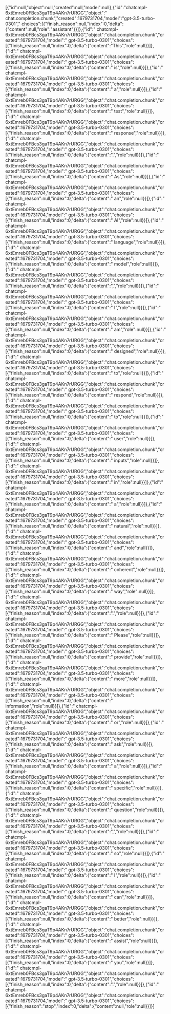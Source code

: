 [{"id":null,"object":null,"created":null,"model":null},{"id":"chatcmpl-6xtEmreb0FBcs3gaT9p4AKn7rURGG","object":"
chat.completion.chunk","created":1679731704,"model":"gpt-3.5-turbo-0301","
choices":[{"finish_reason":null,"index":0,"delta":{"content":null,"role":"assistant"}}]},{"id":"
chatcmpl-6xtEmreb0FBcs3gaT9p4AKn7rURGG","object":"chat.completion.chunk","created":1679731704,"model":"
gpt-3.5-turbo-0301","choices":[{"finish_reason":null,"index":0,"delta":{"content":"This","role":null}}]},{"id":"
chatcmpl-6xtEmreb0FBcs3gaT9p4AKn7rURGG","object":"chat.completion.chunk","created":1679731704,"model":"
gpt-3.5-turbo-0301","choices":[{"finish_reason":null,"index":0,"delta":{"content":" is","role":null}}]},{"id":"
chatcmpl-6xtEmreb0FBcs3gaT9p4AKn7rURGG","object":"chat.completion.chunk","created":1679731704,"model":"
gpt-3.5-turbo-0301","choices":[{"finish_reason":null,"index":0,"delta":{"content":" a","role":null}}]},{"id":"
chatcmpl-6xtEmreb0FBcs3gaT9p4AKn7rURGG","object":"chat.completion.chunk","created":1679731704,"model":"
gpt-3.5-turbo-0301","choices":[{"finish_reason":null,"index":0,"delta":{"content":" test","role":null}}]},{"id":"
chatcmpl-6xtEmreb0FBcs3gaT9p4AKn7rURGG","object":"chat.completion.chunk","created":1679731704,"model":"
gpt-3.5-turbo-0301","choices":[{"finish_reason":null,"index":0,"delta":{"content":" response","role":null}}]},{"id":"
chatcmpl-6xtEmreb0FBcs3gaT9p4AKn7rURGG","object":"chat.completion.chunk","created":1679731704,"model":"
gpt-3.5-turbo-0301","choices":[{"finish_reason":null,"index":0,"delta":{"content":".","role":null}}]},{"id":"
chatcmpl-6xtEmreb0FBcs3gaT9p4AKn7rURGG","object":"chat.completion.chunk","created":1679731704,"model":"
gpt-3.5-turbo-0301","choices":[{"finish_reason":null,"index":0,"delta":{"content":" As","role":null}}]},{"id":"
chatcmpl-6xtEmreb0FBcs3gaT9p4AKn7rURGG","object":"chat.completion.chunk","created":1679731704,"model":"
gpt-3.5-turbo-0301","choices":[{"finish_reason":null,"index":0,"delta":{"content":" an","role":null}}]},{"id":"
chatcmpl-6xtEmreb0FBcs3gaT9p4AKn7rURGG","object":"chat.completion.chunk","created":1679731704,"model":"
gpt-3.5-turbo-0301","choices":[{"finish_reason":null,"index":0,"delta":{"content":" AI","role":null}}]},{"id":"
chatcmpl-6xtEmreb0FBcs3gaT9p4AKn7rURGG","object":"chat.completion.chunk","created":1679731704,"model":"
gpt-3.5-turbo-0301","choices":[{"finish_reason":null,"index":0,"delta":{"content":" language","role":null}}]},{"id":"
chatcmpl-6xtEmreb0FBcs3gaT9p4AKn7rURGG","object":"chat.completion.chunk","created":1679731704,"model":"
gpt-3.5-turbo-0301","choices":[{"finish_reason":null,"index":0,"delta":{"content":" model","role":null}}]},{"id":"
chatcmpl-6xtEmreb0FBcs3gaT9p4AKn7rURGG","object":"chat.completion.chunk","created":1679731704,"model":"
gpt-3.5-turbo-0301","choices":[{"finish_reason":null,"index":0,"delta":{"content":",","role":null}}]},{"id":"
chatcmpl-6xtEmreb0FBcs3gaT9p4AKn7rURGG","object":"chat.completion.chunk","created":1679731704,"model":"
gpt-3.5-turbo-0301","choices":[{"finish_reason":null,"index":0,"delta":{"content":" I","role":null}}]},{"id":"
chatcmpl-6xtEmreb0FBcs3gaT9p4AKn7rURGG","object":"chat.completion.chunk","created":1679731704,"model":"
gpt-3.5-turbo-0301","choices":[{"finish_reason":null,"index":0,"delta":{"content":" am","role":null}}]},{"id":"
chatcmpl-6xtEmreb0FBcs3gaT9p4AKn7rURGG","object":"chat.completion.chunk","created":1679731704,"model":"
gpt-3.5-turbo-0301","choices":[{"finish_reason":null,"index":0,"delta":{"content":" designed","role":null}}]},{"id":"
chatcmpl-6xtEmreb0FBcs3gaT9p4AKn7rURGG","object":"chat.completion.chunk","created":1679731704,"model":"
gpt-3.5-turbo-0301","choices":[{"finish_reason":null,"index":0,"delta":{"content":" to","role":null}}]},{"id":"
chatcmpl-6xtEmreb0FBcs3gaT9p4AKn7rURGG","object":"chat.completion.chunk","created":1679731704,"model":"
gpt-3.5-turbo-0301","choices":[{"finish_reason":null,"index":0,"delta":{"content":" respond","role":null}}]},{"id":"
chatcmpl-6xtEmreb0FBcs3gaT9p4AKn7rURGG","object":"chat.completion.chunk","created":1679731704,"model":"
gpt-3.5-turbo-0301","choices":[{"finish_reason":null,"index":0,"delta":{"content":" to","role":null}}]},{"id":"
chatcmpl-6xtEmreb0FBcs3gaT9p4AKn7rURGG","object":"chat.completion.chunk","created":1679731704,"model":"
gpt-3.5-turbo-0301","choices":[{"finish_reason":null,"index":0,"delta":{"content":" user","role":null}}]},{"id":"
chatcmpl-6xtEmreb0FBcs3gaT9p4AKn7rURGG","object":"chat.completion.chunk","created":1679731704,"model":"
gpt-3.5-turbo-0301","choices":[{"finish_reason":null,"index":0,"delta":{"content":" inputs","role":null}}]},{"id":"
chatcmpl-6xtEmreb0FBcs3gaT9p4AKn7rURGG","object":"chat.completion.chunk","created":1679731704,"model":"
gpt-3.5-turbo-0301","choices":[{"finish_reason":null,"index":0,"delta":{"content":" in","role":null}}]},{"id":"
chatcmpl-6xtEmreb0FBcs3gaT9p4AKn7rURGG","object":"chat.completion.chunk","created":1679731704,"model":"
gpt-3.5-turbo-0301","choices":[{"finish_reason":null,"index":0,"delta":{"content":" a","role":null}}]},{"id":"
chatcmpl-6xtEmreb0FBcs3gaT9p4AKn7rURGG","object":"chat.completion.chunk","created":1679731704,"model":"
gpt-3.5-turbo-0301","choices":[{"finish_reason":null,"index":0,"delta":{"content":" natural","role":null}}]},{"id":"
chatcmpl-6xtEmreb0FBcs3gaT9p4AKn7rURGG","object":"chat.completion.chunk","created":1679731704,"model":"
gpt-3.5-turbo-0301","choices":[{"finish_reason":null,"index":0,"delta":{"content":" and","role":null}}]},{"id":"
chatcmpl-6xtEmreb0FBcs3gaT9p4AKn7rURGG","object":"chat.completion.chunk","created":1679731704,"model":"
gpt-3.5-turbo-0301","choices":[{"finish_reason":null,"index":0,"delta":{"content":" coherent","role":null}}]},{"id":"
chatcmpl-6xtEmreb0FBcs3gaT9p4AKn7rURGG","object":"chat.completion.chunk","created":1679731704,"model":"
gpt-3.5-turbo-0301","choices":[{"finish_reason":null,"index":0,"delta":{"content":" way","role":null}}]},{"id":"
chatcmpl-6xtEmreb0FBcs3gaT9p4AKn7rURGG","object":"chat.completion.chunk","created":1679731704,"model":"
gpt-3.5-turbo-0301","choices":[{"finish_reason":null,"index":0,"delta":{"content":".","role":null}}]},{"id":"
chatcmpl-6xtEmreb0FBcs3gaT9p4AKn7rURGG","object":"chat.completion.chunk","created":1679731704,"model":"
gpt-3.5-turbo-0301","choices":[{"finish_reason":null,"index":0,"delta":{"content":" Please","role":null}}]},{"id":"
chatcmpl-6xtEmreb0FBcs3gaT9p4AKn7rURGG","object":"chat.completion.chunk","created":1679731704,"model":"
gpt-3.5-turbo-0301","choices":[{"finish_reason":null,"index":0,"delta":{"content":" provide","role":null}}]},{"id":"
chatcmpl-6xtEmreb0FBcs3gaT9p4AKn7rURGG","object":"chat.completion.chunk","created":1679731704,"model":"
gpt-3.5-turbo-0301","choices":[{"finish_reason":null,"index":0,"delta":{"content":" more","role":null}}]},{"id":"
chatcmpl-6xtEmreb0FBcs3gaT9p4AKn7rURGG","object":"chat.completion.chunk","created":1679731704,"model":"
gpt-3.5-turbo-0301","choices":[{"finish_reason":null,"index":0,"delta":{"content":" information","role":null}}]},{"id":"
chatcmpl-6xtEmreb0FBcs3gaT9p4AKn7rURGG","object":"chat.completion.chunk","created":1679731704,"model":"
gpt-3.5-turbo-0301","choices":[{"finish_reason":null,"index":0,"delta":{"content":" or","role":null}}]},{"id":"
chatcmpl-6xtEmreb0FBcs3gaT9p4AKn7rURGG","object":"chat.completion.chunk","created":1679731704,"model":"
gpt-3.5-turbo-0301","choices":[{"finish_reason":null,"index":0,"delta":{"content":" ask","role":null}}]},{"id":"
chatcmpl-6xtEmreb0FBcs3gaT9p4AKn7rURGG","object":"chat.completion.chunk","created":1679731704,"model":"
gpt-3.5-turbo-0301","choices":[{"finish_reason":null,"index":0,"delta":{"content":" a","role":null}}]},{"id":"
chatcmpl-6xtEmreb0FBcs3gaT9p4AKn7rURGG","object":"chat.completion.chunk","created":1679731704,"model":"
gpt-3.5-turbo-0301","choices":[{"finish_reason":null,"index":0,"delta":{"content":" specific","role":null}}]},{"id":"
chatcmpl-6xtEmreb0FBcs3gaT9p4AKn7rURGG","object":"chat.completion.chunk","created":1679731704,"model":"
gpt-3.5-turbo-0301","choices":[{"finish_reason":null,"index":0,"delta":{"content":" question","role":null}}]},{"id":"
chatcmpl-6xtEmreb0FBcs3gaT9p4AKn7rURGG","object":"chat.completion.chunk","created":1679731704,"model":"
gpt-3.5-turbo-0301","choices":[{"finish_reason":null,"index":0,"delta":{"content":",","role":null}}]},{"id":"
chatcmpl-6xtEmreb0FBcs3gaT9p4AKn7rURGG","object":"chat.completion.chunk","created":1679731704,"model":"
gpt-3.5-turbo-0301","choices":[{"finish_reason":null,"index":0,"delta":{"content":" so","role":null}}]},{"id":"
chatcmpl-6xtEmreb0FBcs3gaT9p4AKn7rURGG","object":"chat.completion.chunk","created":1679731704,"model":"
gpt-3.5-turbo-0301","choices":[{"finish_reason":null,"index":0,"delta":{"content":" I","role":null}}]},{"id":"
chatcmpl-6xtEmreb0FBcs3gaT9p4AKn7rURGG","object":"chat.completion.chunk","created":1679731704,"model":"
gpt-3.5-turbo-0301","choices":[{"finish_reason":null,"index":0,"delta":{"content":" can","role":null}}]},{"id":"
chatcmpl-6xtEmreb0FBcs3gaT9p4AKn7rURGG","object":"chat.completion.chunk","created":1679731704,"model":"
gpt-3.5-turbo-0301","choices":[{"finish_reason":null,"index":0,"delta":{"content":" better","role":null}}]},{"id":"
chatcmpl-6xtEmreb0FBcs3gaT9p4AKn7rURGG","object":"chat.completion.chunk","created":1679731704,"model":"
gpt-3.5-turbo-0301","choices":[{"finish_reason":null,"index":0,"delta":{"content":" assist","role":null}}]},{"id":"
chatcmpl-6xtEmreb0FBcs3gaT9p4AKn7rURGG","object":"chat.completion.chunk","created":1679731704,"model":"
gpt-3.5-turbo-0301","choices":[{"finish_reason":null,"index":0,"delta":{"content":" you","role":null}}]},{"id":"
chatcmpl-6xtEmreb0FBcs3gaT9p4AKn7rURGG","object":"chat.completion.chunk","created":1679731704,"model":"
gpt-3.5-turbo-0301","choices":[{"finish_reason":null,"index":0,"delta":{"content":".","role":null}}]},{"id":"
chatcmpl-6xtEmreb0FBcs3gaT9p4AKn7rURGG","object":"chat.completion.chunk","created":1679731704,"model":"
gpt-3.5-turbo-0301","choices":[{"finish_reason":"stop","index":0,"delta":{"content":null,"role":null}}]}]